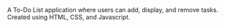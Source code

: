  A To-Do List application where users can add, display, and remove tasks.
 Created using HTML, CSS, and Javascript.